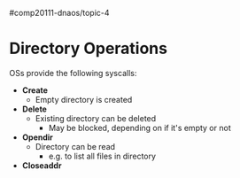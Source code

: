 #comp20111-dnaos/topic-4 
# Directory Operations

OSs provide the following syscalls:

- **Create**
	- Empty directory is created
- **Delete**
	- Existing directory can be deleted
		- May be blocked, depending on if it's empty or not
- **Opendir**
	- Directory can be read
		- e.g. to list all files in directory
- **Closeaddr**